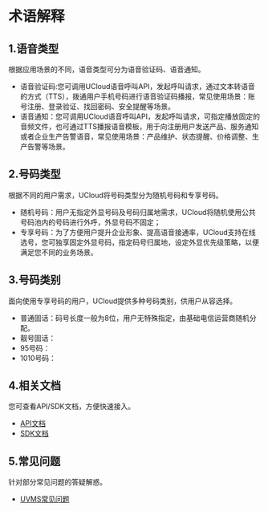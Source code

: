 <!--一下子提供一种思路，欢迎大家发挥 -->

# 术语解释
  

## 1.语音类型

根据应用场景的不同，语音类型可分为语音验证码、语音通知。

* 语音验证码:您可调用UCloud语音呼叫API，发起呼叫请求，通过文本转语音的方式（TTS），拨通用户手机号码进行语音验证码播报，常见使用场景：账号注册、登录验证、找回密码、安全提醒等场景。
* 语音通知：您可调用UCloud语音呼叫API，发起呼叫请求，可指定播放固定的音频文件，也可通过TTS播报语音模板，用于向注册用户发送产品、服务通知或者企业生产告警语音，常见使用场景：产品维护、状态提醒、价格调整、生产告警等场景。


## 2.号码类型

根据不同的用户需求，UCloud将号码类型分为随机号码和专享号码。

* 随机号码：用户无指定外显号码及号码归属地需求，UCloud将随机使用公共号码池内的号码进行外呼，外显号码不固定；
* 专享号码：为了方便用户提升企业形象、提高语音接通率，UCloud支持在线选号，您可独享固定外显号码，指定码号归属地，设定外显优先级策略，以便满足您不同的业务场景。


## 3.号码类别

面向使用专享号码的用户，UCloud提供多种号码类别，供用户从容选择。

* 普通固话：码号长度一般为8位，用户无特殊指定，由基础电信运营商随机分配。
* 靓号固话：
* 95号码：
* 1010号码：




## 4.相关文档

您可查看API/SDK文档，方便快速接入。

* [API文档](链接)
* [SDK文档](链接)



## 5.常见问题

针对部分常见问题的答疑解惑。

* [UVMS常见问题](/uvms/questions.md)
